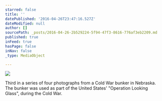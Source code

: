 ```yaml
---
starred: false
title: ''
datePublished: '2016-04-26T23:47:16.527Z'
dateModified: null
author: []
sourcePath: _posts/2016-04-26-2b529224-5f94-47f3-8616-776af3eb2209.md
published: true
inFeed: true
hasPage: false
inNav: false
_type: MediaObject

---
```

![](https://the-grid-user-content.s3-us-west-2.amazonaws.com/9b57dc26-3b66-445e-97e0-4252b21572b6.jpg)

Third in a series of four photographs from a Cold War bunker in Nebraska. The bunker was used as part of the United States' "Operation Looking Glass", during the Cold War.